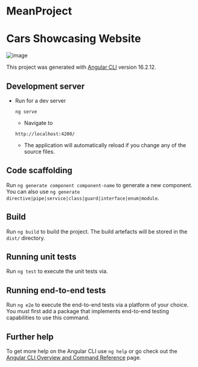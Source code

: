 # MeanProject
# Cars Showcasing Website
![image](https://github.com/ganesh2925/MEAN-Project/assets/127397778/fe3f2b55-6c6b-4ba8-88d6-d97128d00cb7)

This project was generated with [Angular CLI](https://github.com/angular/angular-cli) version 16.2.12.

## Development server

- Run for a dev server

  ```
  ng serve
  ```

  - Navigate to
  
  ```
  http://localhost:4200/
  ```
  - The application will automatically reload if you change any of the source files.

## Code scaffolding

Run `ng generate component component-name` to generate a new component. You can also use `ng generate directive|pipe|service|class|guard|interface|enum|module`.

## Build

Run `ng build` to build the project. The build artefacts will be stored in the `dist/` directory.

## Running unit tests

Run `ng test` to execute the unit tests via.

## Running end-to-end tests

Run `ng e2e` to execute the end-to-end tests via a platform of your choice. You must first add a package that implements end-to-end testing capabilities to use this command.

## Further help

To get more help on the Angular CLI use `ng help` or go check out the [Angular CLI Overview and Command Reference](https://angular.io/cli) page.
